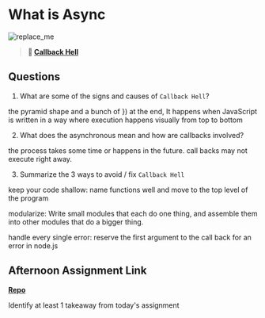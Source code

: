 # What is Async

![replace_me](https://codeworks.blob.core.windows.net/public/assets/img/illustrations/placeholder.svg)

> **📖 [Callback Hell](https://codeworksacademy.com/fs-student-guide/resources/wk4/01-Callbacks)**

## Questions

1. What are some of the signs and causes of `Callback Hell`?

the pyramid shape and a bunch of }) at the end,
It happens when JavaScript is written in a way where execution happens visually from top to bottom

2. What does the asynchronous mean and how are callbacks involved?

the process takes some time or happens in the future. call backs may not execute right away.

3. Summarize the 3 ways to avoid / fix `Callback Hell`

keep your code shallow: name functions well and move to the top level of the program

modularize: Write small modules that each do one thing, and assemble them into other modules that do a bigger thing.

handle every single error: reserve the first argument to the call back for an error in node.js

## Afternoon Assignment Link

**[Repo](https://github.com/KellyWemmer/<ASSIGNMENT_REPO>)**

Identify at least 1 takeaway from today's assignment
